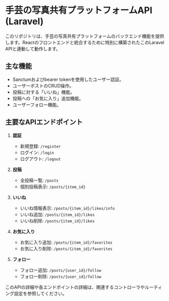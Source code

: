 # 手芸の写真共有プラットフォームAPI (Laravel)

このリポジトリは、手芸の写真共有プラットフォームのバックエンド機能を提供します。Reactのフロントエンドと統合するために特別に構築されたこのLaravel APIと連動して動作します。

## 主な機能

- Sanctumおよびbearer tokenを使用したユーザー認証。
- ユーザーポストのCRUD操作。
- 投稿に対する「いいね」機能。
- 投稿への「お気に入り」追加機能。
- ユーザーフォロー機能。

## 主要なAPIエンドポイント

1. **認証**
   - 新規登録: `/register`
   - ログイン: `/login`
   - ログアウト: `/logout`

2. **投稿**
   - 全投稿一覧: `/posts`
   - 個別投稿表示: `/posts/{item_id}`

3. **いいね**
   - いいね情報表示: `/posts/{item_id}/likes/info`
   - いいね追加: `/posts/{item_id}/likes`
   - いいね削除: `/posts/{item_id}/likes`

4. **お気に入り**
   - お気に入り追加: `/posts/{item_id}/favorites`
   - お気に入り削除: `/posts/{item_id}/favorites`

5. **フォロー**
   - フォロー追加: `/posts/{user_id}/follow`
   - フォロー削除: `/posts/{user_id}/follow`

このAPIの詳細や各エンドポイントの詳細は、関連するコントローラやルーティング設定を参照してください。
